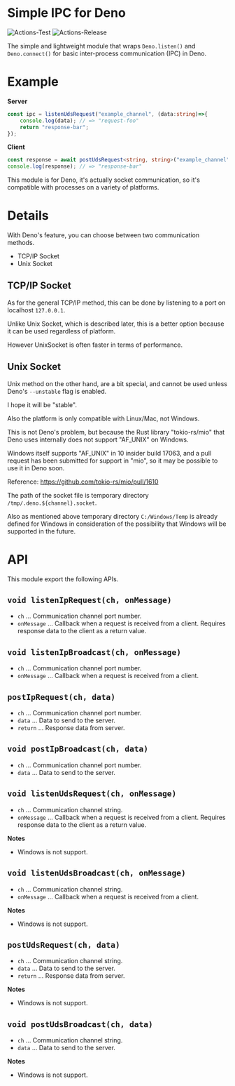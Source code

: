 # **Simple IPC for Deno**
![Actions-Test](https://github.com/dojyorin/deno_simple_ipc/actions/workflows/test.yaml/badge.svg)
![Actions-Release](https://github.com/dojyorin/deno_simple_ipc/actions/workflows/release.yaml/badge.svg)

The simple and lightweight module that wraps `Deno.listen()` and `Deno.connect()` for basic inter-process communication (IPC) in Deno.

# Example
**Server**

```ts
const ipc = listenUdsRequest("example_channel", (data:string)=>{
    console.log(data); // => "request-foo"
    return "response-bar";
});
```

**Client**

```ts
const response = await postUdsRequest<string, string>("example_channel", "request-foo");
console.log(response); // => "response-bar"
```

This module is for Deno, it's actually socket communication, so it's compatible with processes on a variety of platforms.

# Details
With Deno's feature, you can choose between two communication methods.

- TCP/IP Socket
- Unix Socket

## TCP/IP Socket
As for the general TCP/IP method, this can be done by listening to a port on localhost `127.0.0.1`.

Unlike Unix Socket, which is described later, this is a better option because it can be used regardless of platform.

However UnixSocket is often faster in terms of performance.

## Unix Socket
Unix method on the other hand, are a bit special, and cannot be used unless Deno's `--unstable` flag is enabled.

I hope it will be "stable".

Also the platform is only compatible with Linux/Mac, not Windows.

This is not Deno's problem, but because the Rust library "tokio-rs/mio" that Deno uses internally does not support "AF_UNIX" on Windows.

Windows itself supports "AF_UNIX" in 10 insider build 17063, and a pull request has been submitted for support in "mio", so it may be possible to use it in Deno soon.

Reference: https://github.com/tokio-rs/mio/pull/1610

The path of the socket file is temporary directory `/tmp/.deno.${channel}.socket`.

Also as mentioned above temporary directory `C:/Windows/Temp` is already defined for Windows in consideration of the possibility that Windows will be supported in the future.

# API
This module export the following APIs.

## `void listenIpRequest(ch, onMessage)`
- `ch` ... Communication channel port number.
- `onMessage` ... Callback when a request is received from a client. Requires response data to the client as a return value.

## `void listenIpBroadcast(ch, onMessage)`
- `ch` ... Communication channel port number.
- `onMessage` ... Callback when a request is received from a client.

## `postIpRequest(ch, data)`
- `ch` ... Communication channel port number.
- `data` ... Data to send to the server.
- `return` ... Response data from server.

## `void postIpBroadcast(ch, data)`
- `ch` ... Communication channel port number.
- `data` ... Data to send to the server.

## `void listenUdsRequest(ch, onMessage)`
- `ch` ... Communication channel string.
- `onMessage` ... Callback when a request is received from a client. Requires response data to the client as a return value.

**Notes**
- Windows is not support.

## `void listenUdsBroadcast(ch, onMessage)`
- `ch` ... Communication channel string.
- `onMessage` ... Callback when a request is received from a client.

**Notes**
- Windows is not support.

## `postUdsRequest(ch, data)`
- `ch` ... Communication channel string.
- `data` ... Data to send to the server.
- `return` ... Response data from server.

**Notes**
- Windows is not support.

## `void postUdsBroadcast(ch, data)`
- `ch` ... Communication channel string.
- `data` ... Data to send to the server.

**Notes**
- Windows is not support.